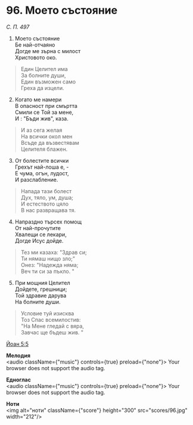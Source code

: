 # 96. Моето състояние

_С. П. 497_

1. Моето състояние  
Бе най-отчаяно  
Догде ме зърна с милост  
Христовото око.  

> Един Целител има  
> За болните души,  
> Един възможен само  
> Греха да изцели.  

2. Когато ме намери  
В опасност при смъртта  
Смили се Той за мене,  
И : "Бъди жив", каза.  

> И аз сега желая  
> На всички окол мен  
> Всъде да възвестявам  
> Целителя блажен.  

3. От болестите всички  
Грехът най-лоша е, -  
Е чума, огън, лудост,  
И разслабление.  

> Напада тази болест  
> Дух, тяло, ум, душа;  
> И естеството цяло  
> В нас развращава тя.  

4. Напраздно търсех помощ  
От най-прочутите  
Хвалещи се лекари,  
Догде Исус дойде.  

> Тез ми казаха: "Здрав си;  
> Ти нямаш нищо зло;"  
> Онез: "Надежда няма;  
> Веч ти си за пъкло. "

5. При мощния Целител  
Дойдете, грешници;  
Той здравие дарува  
На болните души.  

> Условие туй изисква  
> Тоз Спас всемилостив:  
> "На Мене гледай с вяра,  
> Завчас ще бъдеш жив. "

[Йоан 5:5](http://biblia.bg/index.php?k=43&g=5&s=5)

**Мелодия**  
<audio className={"music"} controls={true} preload={"none"}>
    <source src="mp3/96.mp3" type="audio/mpeg"/>
    Your browser does not support the audio tag.
</audio>

**Едноглас**  
<audio className={"music"} controls={true} preload={"none"}>
    <source src="transp/96.mp3" type="audio/mpeg"/>
    Your browser does not support the audio tag.
</audio>

**Ноти**  
<img alt="ноти" className={"score"} height="300" src="scores/96.jpg" width="212"/>
